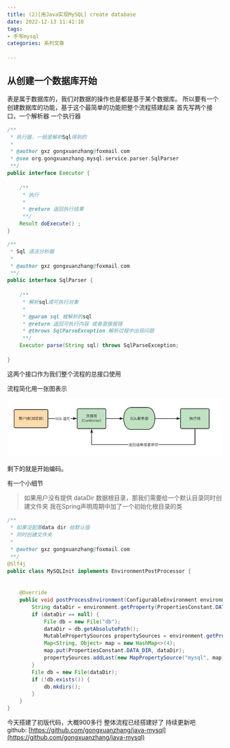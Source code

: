 ```yaml
---
title: (2)[用Java实现MySQL] create database
date: 2022-12-13 11:41:10
tags:
- 手写mysql
categories: 系列文章

---
```



## 从创建一个数据库开始
表是属于数据库的，我们对数据的操作也是都是基于某个数据库。
所以要有一个 创建数据库的功能，基于这个最简单的功能把整个流程搭建起来
首先写两个接口，一个解析器  一个执行器
```java
/**
 * 执行器，一般是解析Sql得到的
 *
 * @author gxz gongxuanzhang@foxmail.com
 * @see org.gongxuanzhang.mysql.service.parser.SqlParser
 **/
public interface Executor {

    /**
     * 执行
     *
     * @return 返回执行结果
     **/
    Result doExecute() ;
}
```
```java
/**
 * Sql 语法分析器
 *
 * @author gxz gongxuanzhang@foxmail.com
 **/
public interface SqlParser {

    /**
     * 解析sql成可执行对象
     *
     * @param sql 被解析的sql
     * @return 返回可执行内容 或者直接报错
     * @throws SqlParseException 解析过程中出现问题
     **/
    Executor parse(String sql) throws SqlParseException;

}

```
这两个接口作为我们整个流程的总接口使用

流程简化用一张图表示

<img src="/images/mysql/flow.png" alt="framework"  />


剩下的就是开始编码。

有一个小细节
>  如果用户没有提供 dataDir 数据根目录，那我们需要给一个默认目录同时创建文件夹
>  我在Spring声明周期中加了一个初始化根目录的类 


```java
/**
 * 如果没配置data dir 给默认值
 * 同时创建文件夹
 *
 * @author gxz gongxuanzhang@foxmail.com
 **/
@Slf4j
public class MySQLInit implements EnvironmentPostProcessor {


    @Override
    public void postProcessEnvironment(ConfigurableEnvironment environment, SpringApplication application) {
        String dataDir = environment.getProperty(PropertiesConstant.DATA_DIR);
        if (dataDir == null) {
            File db = new File("db");
            dataDir = db.getAbsolutePath();
            MutablePropertySources propertySources = environment.getPropertySources();
            Map<String, Object> map = new HashMap<>(4);
            map.put(PropertiesConstant.DATA_DIR, dataDir);
            propertySources.addLast(new MapPropertySource("mysql", map));
        }
        File db = new File(dataDir);
        if (!db.exists()) {
            db.mkdirs();
        }
    }
}
```

今天搭建了初版代码，大概900多行   整体流程已经搭建好了 
持续更新吧  
github: [https://github.com/gongxuanzhang/java-mysql](https://github.com/gongxuanzhang/java-mysql)

## 

## 



## 






